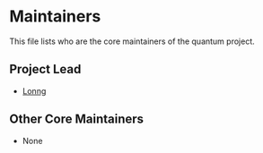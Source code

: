 # Maintainers

This file lists who are the core maintainers of the quantum project.

## Project Lead

* [Lonng](https://github.com/lonng)

## Other Core Maintainers

* None


